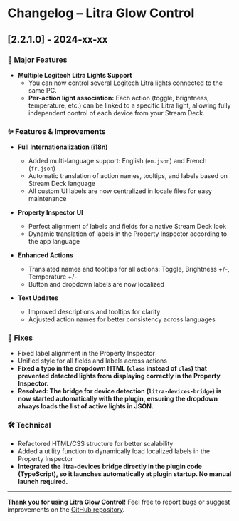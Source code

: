 # Changelog – Litra Glow Control

## [2.2.1.0] - 2024-xx-xx

### 🚀 Major Features

- **Multiple Logitech Litra Lights Support**
  - You can now control several Logitech Litra lights connected to the same PC.
  - **Per-action light association:** Each action (toggle, brightness, temperature, etc.) can be linked to a specific Litra light, allowing fully independent control of each device from your Stream Deck.

### ✨ Features & Improvements

- **Full Internationalization (i18n)**
  - Added multi-language support: English (`en.json`) and French (`fr.json`)
  - Automatic translation of action names, tooltips, and labels based on Stream Deck language
  - All custom UI labels are now centralized in locale files for easy maintenance

- **Property Inspector UI**
  - Perfect alignment of labels and fields for a native Stream Deck look
  - Dynamic translation of labels in the Property Inspector according to the app language

- **Enhanced Actions**
  - Translated names and tooltips for all actions: Toggle, Brightness +/-, Temperature +/-
  - Button and dropdown labels are now localized

- **Text Updates**
  - Improved descriptions and tooltips for clarity
  - Adjusted action names for better consistency across languages

### 🐞 Fixes

- Fixed label alignment in the Property Inspector
- Unified style for all fields and labels across actions
- **Fixed a typo in the dropdown HTML (`class` instead of `clas`) that prevented detected lights from displaying correctly in the Property Inspector.**
- **Resolved: The bridge for device detection (`litra-devices-bridge`) is now started automatically with the plugin, ensuring the dropdown always loads the list of active lights in JSON.**

### 🛠️ Technical

- Refactored HTML/CSS structure for better scalability
- Added a utility function to dynamically load localized labels in the Property Inspector
- **Integrated the litra-devices bridge directly in the plugin code (TypeScript), so it launches automatically at plugin startup. No manual launch required.**

---

**Thank you for using Litra Glow Control!**
Feel free to report bugs or suggest improvements on the [GitHub repository](https://github.com/timrogers/litra). 
